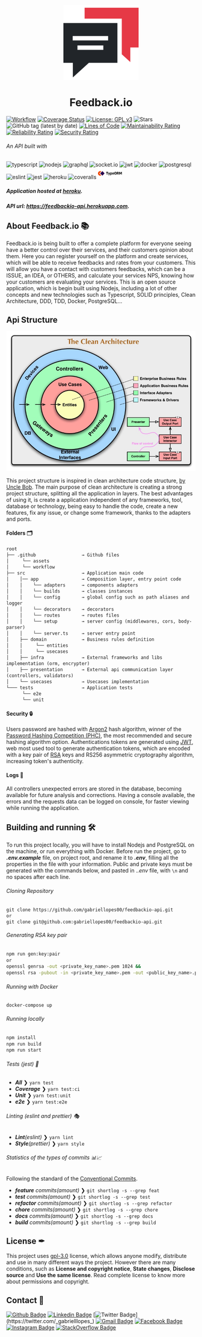 <p align="center"> <img src="./.github/assets/logo.svg" width="200" /> </p>
<h1 align="center"> Feedback.io </h1>

[![Workflow](https://github.com/gabriellopes00/feedbackio-api/actions/workflows/workflow.yml/badge.svg)](https://github.com/gabriellopes00/feedbackio-api/actions)
[![Coverage Status](https://coveralls.io/repos/github/gabriellopes00/feedbackio-api/badge.svg?branch=main)](https://coveralls.io/github/gabriellopes00/feedbackio-api?branch=main)
[![License: GPL v3](https://img.shields.io/badge/License-GPLv3-blue.svg)](https://github.com/gabriellopes00/feedbackio-api/blob/main/LICENSE.md)
![Stars](https://img.shields.io/github/stars/gabriellopes00/feedbackio-api.svg)
![GitHub tag (latest by date)](https://img.shields.io/github/v/tag/gabriellopes00/feedbackio-api)
[![Lines of Code](https://sonarcloud.io/api/project_badges/measure?project=gabriellopes00_feedbackio-api&metric=ncloc)](https://sonarcloud.io/dashboard?id=gabriellopes00_feedbackio-api)
[![Maintainability Rating](https://sonarcloud.io/api/project_badges/measure?project=gabriellopes00_feedbackio-api&metric=sqale_rating)](https://sonarcloud.io/dashboard?id=gabriellopes00_feedbackio-api)
[![Reliability Rating](https://sonarcloud.io/api/project_badges/measure?project=gabriellopes00_feedbackio-api&metric=reliability_rating)](https://sonarcloud.io/dashboard?id=gabriellopes00_feedbackio-api)
[![Security Rating](https://sonarcloud.io/api/project_badges/measure?project=gabriellopes00_feedbackio-api&metric=security_rating)](https://sonarcloud.io/dashboard?id=gabriellopes00_feedbackio-api)

###### An API built with

<p>
  <img src="https://cdn.svgporn.com/logos/typescript-icon.svg" alt="typescript" width="30" height="30"/>
  <img src="https://cdn.svgporn.com/logos/nodejs-icon.svg" alt="nodejs" width="30" height="30"/>
  <img src="https://cdn.svgporn.com/logos/graphql.svg" alt="graphql" width="30" height="30"/>
  <img src="https://cdn.svgporn.com/logos/socket.io.svg" alt="socket.io" width="30" height="30"/>
  <img src="https://jwt.io/img/pic_logo.svg" alt="jwt" width="30" height="30"/>
  <img src="https://cdn.svgporn.com/logos/docker-icon.svg" alt="docker" width="30" height="30"/>
  <img src="https://cdn.svgporn.com/logos/postgresql.svg" alt="postgresql" width="30" height="30"/>
  <img src="https://cdn.svgporn.com/logos/eslint.svg" alt="eslint" width="30" height="30"/>
  <img src="https://cdn.svgporn.com/logos/jest.svg" alt="jest" height="30">
  <img src="https://cdn.svgporn.com/logos/heroku-icon.svg" alt="heroku" height="30">
  <img src="https://coveralls.io/favicon.png" alt="coveralls" height="30">
  <img src="https://github.com/typeorm/typeorm/raw/master/resources/logo_big.png" alt="typeorm" height="30">
</p>

##### Application hosted at _[heroku](https://www.heroku.com/)_.

##### API url: _https://feedbackio-api.herokuapp.com_.

<h2> About Feedback.io 📚 </h2>

<p>
  Feedback.io is being built to offer a complete platform for everyone seeing have a better control over their services, and their customers opinion about them. Here you can register yourself on the platform and create services, which will be able to receive feedbacks and rates from your customers. This will allow you have a contact with customers feedbacks, which can be a ISSUE, an IDEA, or OTHERS, and calculate your services NPS, knowing how your customers are evaluating your services. This is an open source application, which is begin built using Nodejs, including a lot of other concepts and new technologies such as Typescript, SOLID principles, Clean Architecture, DDD, TDD, Docker, PostgreSQL...
</p>

## Api Structure

![Clean Architecture Schema](.github/assets/clean-architecture.jpg)

This project structure is inspired in clean architecture code structure, [by Uncle Bob](https://blog.cleancoder.com/uncle-bob/2012/08/13/the-clean-architecture.html). The main purpose of clean architecture is creating a strong project structure, splitting all the application in layers. The best advantages of using it, is create a application independent of any frameworks, tool, database or technology, being easy to handle the code, create a new features, fix any issue, or change some framework, thanks to the adapters and ports.

#### Folders 🗂

```
root
├── .github                 → Github files
│     └── assets
│     └── workflow
├── src                     → Application main code
│    │── app                → Composition layer, entry point code
│    │    └── adapters      → components adapters
│    │    └── builds        → classes instances
│    │    └── config        → global config such as path aliases and logger
│    │    └── decorators    → decorators
│    │    └── routes        → routes files
│    │    └── setup         → server config (middlewares, cors, body-parser)
│    │    └── server.ts     → server entry point
│    ├── domain             → Business rules definition
│    │     └── entities
│    │     └── usecases
│    ├── infra              → External frameworks and libs implementation (orm, encrypter)
│    ├── presentation       → External api communication layer (controllers, validators)
│    └── usecases           → Usecases implementation
└─── tests                  → Application tests
      └── e2e
      └── unit
```

#### Security 🔒

Users password are hashed with [Argon2](https://github.com/P-H-C/phc-winner-argon2) hash algorithm, winner of the [Password Hashing Competition (PHC)](https://www.password-hashing.net/), the most recommended and secure hashing algorithm option.
Authentications tokens are generated using [JWT](https://jwt.io/), web most used tool to generate authentication tokens, which are encoded with a key pair of [RSA](<https://en.wikipedia.org/wiki/RSA_(cryptosystem)>) keys and RS256 asymmetric cryptography algorithm, increasing token's authenticity.

#### Logs 📜

All controllers unexpected errors are stored in the database, becoming available for future analysis and corrections. Having a console available, the errors and the requests data can be logged on console, for faster viewing while running the application.

## Building and running 🛠

To run this project locally, you will have to install Nodejs and PostgreSQL on the machine, or run everything with Docker. Before run the project, go to **_.env.example_** file, on project root, and rename it to **_.env_**, filling all the properties in the file with your information. Public and private keys must be generated with the commands below, and pasted in ._.env_ file, with `\n` and no spaces after each line.

###### Cloning Repository

```git
git clone https://github.com/gabriellopes00/feedbackio-api.git
or
git clone git@github.com:gabriellopes00/feedbackio-api.git
```

###### Generating RSA key pair

```bash
npm run gen:key:pair
or
openssl genrsa -out <private_key_name>.pem 1024 &&
openssl rsa -pubout -in <private_key_name>.pem -out <public_key_name>.pem
```

###### Running with Docker

```docker
docker-compose up
```

###### Running locally

```bash
npm install
npm run build
npm run start
```

###### Tests (jest) 🧪

- _**All**_ ❯ `yarn test`
- _**Coverage**_ ❯ `yarn test:ci`
- _**Unit**_ ❯ `yarn test:unit`
- _**e2e**_ ❯ `yarn test:e2e`

###### Linting (eslint and prettier) 🎭

- _**Lint**(eslint)_ ❯ `yarn lint`
- _**Style**(prettier)_ ❯ `yarn style`

###### Statistics of the types of commits 📊📈

Following the standard of the [Conventional Commits](https://www.conventionalcommits.org/).

- _**feature** commits(amount)_ ❯ `git shortlog -s --grep feat`
- _**test** commits(amount)_ ❯ `git shortlog -s --grep test`
- _**refactor** commits(amount)_ ❯ `git shortlog -s --grep refactor`
- _**chore** commits(amount)_ ❯ `git shortlog -s --grep chore`
- _**docs** commits(amount)_ ❯ `git shortlog -s --grep docs`
- _**build** commits(amount)_ ❯ `git shortlog -s --grep build`

## License ✒

This project uses [gpl-3.0](https://github.com/gabriellopes00/feedbackio-api/blob/main/LICENSE.md) license, which allows anyone modify, distribute and use in many different ways the project. However there are many conditions, such as **License and copyright notice**, **State changes**, **Disclose source** and **Use the same license**. Read complete license to know more about permissions and copyright.

## Contact 📱

[![Github Badge](https://img.shields.io/badge/-Github-000?style=flat-square&logo=Github&logoColor=white&link=https://github.com/gabriellopes00)](https://github.com/gabriellopes00)
[![Linkedin Badge](https://img.shields.io/badge/-LinkedIn-blue?style=flat-square&logo=Linkedin&logoColor=white&link=https://www.linkedin.com/in/gabriel-lopes-6625631b0/)](https://www.linkedin.com/in/gabriel-lopes-6625631b0/)
[![Twitter Badge](https://img.shields.io/badge/-Twitter-1ca0f1?style=flat-square&labelColor=1ca0f1&logo=twitter&logoColor=white&link=https://twitter.com/_gabrielllopes_)](https://twitter.com/_gabrielllopes_)
[![Gmail Badge](https://img.shields.io/badge/-Gmail-D14836?&style=flat-square&logo=Gmail&logoColor=white&link=mailto:gabrielluislopes00@gmail.com)](mailto:gabrielluislopes00@gmail.com)
[![Facebook Badge](https://img.shields.io/badge/facebook-%231877F2.svg?&style=flat-square&logo=facebook&logoColor=white)](https://www.facebook.com/profile.php?id=100034920821684)
[![Instagram Badge](https://img.shields.io/badge/instagram-%23E4405F.svg?&style=flat-square&logo=instagram&logoColor=white)](https://www.instagram.com/_.gabriellopes/?hl=pt-br)
[![StackOverflow Badge](https://img.shields.io/badge/stack%20overflow-FE7A16?logo=stack-overflow&logoColor=white&style=flat-square)](https://stackoverflow.com/users/14099025/gabriel-lopes?tab=profile)
